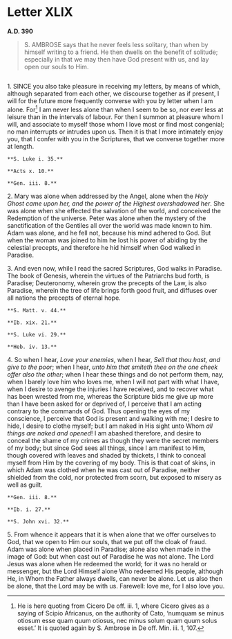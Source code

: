 # Letter XLIX
**A.D. 390**

> S. AMBROSE says that he never feels less solitary, than when by
> himself writing to a friend. He then dwells on the benefit of
> solitude; especially in that we may then have God present with
> us, and lay open our souls to Him.

```{centered} AMBROSE TO SABINUS
```

1\. SINCE you also take pleasure in receiving my letters, by means of
which, although separated from each other, we discourse together as
if present, I will for the future more frequently converse with you by
letter when I am alone. For[^233] I am never less alone than when I seem
to be so, nor ever less at leisure than in the intervals of labour. For
then I summon at pleasure whom I will, and associate to myself those
whom I love most or find most congenial; no man interrupts or intrudes
upon us. Then it is that I more intimately enjoy you, that I confer
with you in the Scriptures, that we converse together more at length.

```{margin}
**S. Luke i. 35.**

**Acts x. 10.**

**Gen. iii. 8.**
```

2\. Mary was alone when addressed by the Angel, alone when the _Holy
Ghost came upon her, and the power of the Highest overshadowed her_.
She was alone when she effected the salvation of the world, and
conceived the Redemption of the universe. Peter was alone when the
mystery of the sanctification of the Gentiles all over the world was
made known to him. Adam was alone, and he fell not, because his mind
adhered to God. But when the woman was joined to him he lost his power
of abiding by the celestial precepts, and therefore he hid himself when
God walked in Paradise.

3\. And even now, while I read the sacred Scriptures, God walks in
Paradise. The book of Genesis, wherein the virtues of the Patriarchs
bud forth, is Paradise; Deuteronomy, wherein grow the precepts of the
Law, is also Paradise, wherein the tree of life brings forth good fruit,
and diffuses over all nations the precepts of eternal hope.

```{margin}
**S. Matt. v. 44.**

**Ib. xix. 21.**

**S. Luke vi. 29.**

**Heb. iv. 13.**
```

4\. So when I hear, _Love your enemies_, when I hear, _Sell that thou
hast, and give to the poor_; when I hear, _unto him that smiteth thee
on the one cheek offer also the other_; when I hear these things and do
not perform them, nay, when I barely love him who loves me, when I will
not part with what I have, when I desire to avenge the injuries I have
received, and to recover what has been wrested from me, whereas the
Scripture bids me give up more than I have been asked for or deprived
of, I perceive that I am acting contrary to the commands of God. Thus
opening the eyes of my conscience, I perceive that God is present and
walking with me; I desire to hide, I desire to clothe myself; but I
am naked in His sight unto Whom _all things are naked and opened_!
I am abashed therefore, and desire to conceal the shame of my crimes
as though they were the secret members of my body; but since God sees
all things, since I am manifest to Him, though covered with leaves and
shaded by thickets, I think to conceal myself from Him by the covering
of my body. This is that coat of skins, in which Adam was clothed
when he was cast out of Paradise, neither shielded from the cold, nor
protected from scorn, but exposed to misery as well as guilt.

```{margin}
**Gen. iii. 8.**

**Ib. i. 27.**

**S. John xvi. 32.**
```

5\. From whence it appears that it is when alone that we offer ourselves
to God, that we open to Him our souls, that we put off the cloak of
fraud. Adam was alone when placed in Paradise; alone also when made in
the image of God: but when cast out of Paradise he was not alone. The
Lord Jesus was alone when He redeemed the world; for it was no herald
or messenger, but the Lord Himself alone Who redeemed His people,
although He, in Whom the Father always dwells, can never be alone. Let
us also then be alone, that the Lord may be with us. Farewell: love me,
for I also love you.

[^233]: He is here quoting from Cicero De off. iii. 1, where
    Cicero gives as a saying of Scipio Africanus, on the
    authority of Cato, ‘numquam se minus otiosum esse quam
    quum otiosus, nec minus solum quam quum solus esset.’ It
    is quoted again by S. Ambrose in De off. Min. iii. 1, 107.
